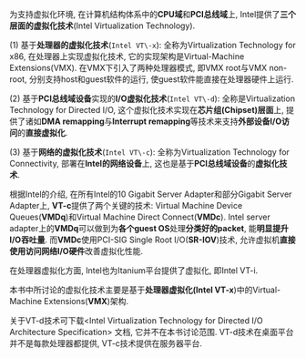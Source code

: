为支持虚拟化环境, 在计算机结构体系中的**CPU域**和**PCI总线域**上, Intel提供了**三个层面的虚拟化技术**(Intel Virtualization Technology).

(1) 基于**处理器的虚拟化技术**(`Intel VT\-x`): 全称为Virtualization Technology for x86, 在处理器上实现虚拟化技术, 它的实现架构是Virtual\-Machine Extensions(VMX). 在VMX下引入了两种处理器模式, 即VMX root与VMX non\-root, 分别支持host和guest软件的运行, 使guest软件能直接在处理器硬件上运行.

(2) 基于**PCI总线域设备**实现的**I/O虚拟化技术**(`Intel VT\-d`): 全称是Virtualization Technology for Directed I/O, 这个虚拟化技术实现在**芯片组(Chipset)层面**上, 提供了诸如**DMA remapping**与**Interrupt remapping**等技术来支持**外部设备I/O访问**的**直接虚拟化**.

(3) 基于**网络的虚拟化技术**(`Intel VT\-c`): 全称为Virtualization Technology for Connectivity, 部署在**Intel的网络设备**上, 这也是基于**PCI总线域设备**的**虚拟化技术**.

根据Intel的介绍, 在所有Intel的10 Gigabit Server Adapter和部分Gigabit Server Adapter上, **VT\-c**提供了两个关键的技术: Virtual Machine Device Queues(**VMDq**)和Virtual Machine Direct Connect(**VMDc**). Intel server adapter上的**VMDq**可以做到为**各个guest OS**处理**分类好的packet**, 能**明显提升I/O吞吐量**. 而**VMDc**使用PCI\-SIG Single Root I/O(**SR\-IOV**)技术, 允许虚拟机**直接使用访问网络I/O硬件**改善虚拟化性能.

在处理器虚拟化方面, Intel也为Itanium平台提供了虚拟化, 即Intel VT-i. 

本书中所讨论的虚拟化技术主要是基于**处理器虚拟化(Intel VT\-x**)中的Virtual\-Machine Extensions(**VMX**)架构. 

关于VT\-d技术可下载\<Intel Virtualization Technology for Directed I/O Architecture Specification\> 文档, 它并不在本书讨论范围. VT\-d技术在桌面平台并不是每款处理器都提供, VT\-c技术提供在服务器平台.